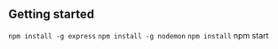 ## Getting started
```npm install -g express```
```npm install -g nodemon```
```npm install```
npm start